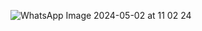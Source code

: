 ![WhatsApp Image 2024-05-02 at 11 02 24](https://github.com/ersinbulut/reactgetirclone/assets/60787870/07c8cff8-64f3-461a-a6a8-51ebd2554025)
